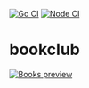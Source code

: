 [![Go CI](https://github.com/ericuss/bookclub/actions/workflows/go.yml/badge.svg)](https://github.com/ericuss/bookclub/actions/workflows/go.yml)
[![Node CI](https://github.com/ericuss/bookclub/actions/workflows/node.js.yml/badge.svg)](https://github.com/ericuss/bookclub/actions/workflows/node.js.yml)

# bookclub

[![Books preview](https://github.com/ericuss/bookclub/docs/images/books-preview.png)](https://github.com/ericuss/bookclub/docs/images/books-preview.png)